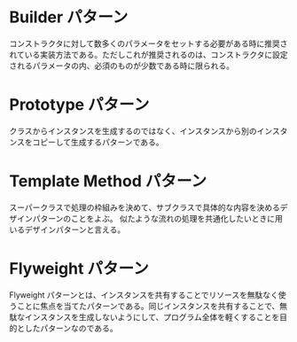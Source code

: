 # Builder パターン
コンストラクタに対して数多くのパラメータをセットする必要がある時に推奨されている実装方法である。ただしこれが推奨されるのは、コンストラクタに設定されるパラメータの内、必須のものが少数である時に限られる。

# Prototype パターン
クラスからインスタンスを生成するのではなく、インスタンスから別のインスタンスをコピーして生成するパターンである。

# Template Method パターン
スーパークラスで処理の枠組みを決めて、サブクラスで具体的な内容を決めるデザインパターンのことをよぶ。
似たような流れの処理を共通化したいときに用いるデザインパターンと言える。

# Flyweight パターン
 Flyweight パターンとは、インスタンスを共有することでリソースを無駄なく使うことに焦点を当てたパターンである。同じインスタンスを共有することで、無駄なインスタンスを生成しないようにして、プログラム全体を軽くすることを目的としたパターンなのである。
